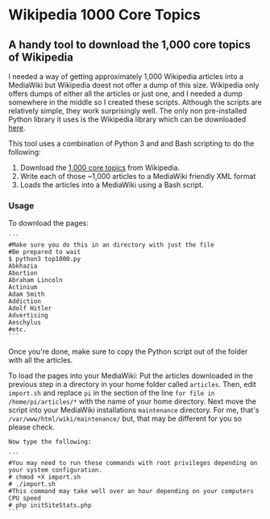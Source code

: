 # Wikipedia 1000 Core Topics
## A handy tool to download the 1,000 core topics of Wikipedia

I needed a way of getting approximately 1,000 Wikipedia articles into a MediaWiki but Wikipedia doest not offer a dump of this size. Wikipedia only offers dumps of either all the articles or just one, and I needed a dump somewhere in the middle so I created these scripts.  Although the scripts are relatively simple, they work surprisingly well. The only non pre-installed Python library it uses is the Wikipedia library which can be downloaded [here](https://pypi.python.org/pypi/wikipedia).

This tool uses a combination of Python 3 and and Bash scripting to do the following:

1. Download the [1,000 core topics](https://en.wikipedia.org/wiki/Wikipedia:1,000_core_topics) from Wikipedia.
2. Write each of those ~1,000 articles to a MediaWiki friendly XML format
3. Loads the articles into a MediaWiki using a Bash script.

### Usage
To download the pages:

    ```
    #Make sure you do this in an directory with just the file
    #Be prepared to wait
    $ python3 top1000.py
    Abkhazia
    Abortion
    Abraham Lincoln
    Actinium
    Adam Smith
    Addiction
    Adolf Hitler
    Advertising
    Aeschylus
    #etc.
    ```
  Once you're done, make sure to copy the Python script out of the folder with all the articles.

To load the pages into your MediaWiki:
    Put the articles downloaded in the previous step in a directory in your home folder called `articles`. Then, edit `import.sh` and replace `pi` in the section of the line `for file in /home/pi/articles/*` with the name of your home directory. Next move the script into your MediaWiki installations `maintenance` directory. For me, that's `/var/www/html/wiki/maintenance/` but, that may be different for you so please check.

    Now type the following:

    ```
    #You may need to run these commands with root privileges depending on your system configuration.
    # chmod +X import.sh
    # ./import.sh
    #This command may take well over an hour depending on your computers CPU speed
    # php initSiteStats.php
    ```
